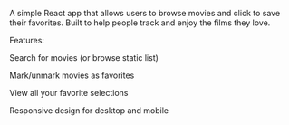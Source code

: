 A simple React app that allows users to browse movies and click to save their favorites. Built to help people track and enjoy the films they love.

Features:

Search for movies (or browse static list)

Mark/unmark movies as favorites

View all your favorite selections

Responsive design for desktop and mobile
